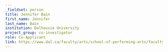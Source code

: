 ```yaml
---
_fieldset: person
title: Jennifer Bain
first_name: Jennifer
last_name: Bain
institution: Dalhousie University
project_group: co-investigator
role: Co-Applicant
link: https://www.dal.ca/faculty/arts/school-of-performing-arts/faculty-staff/our-faculty/musicology/jennifer-bain.html
---
```

